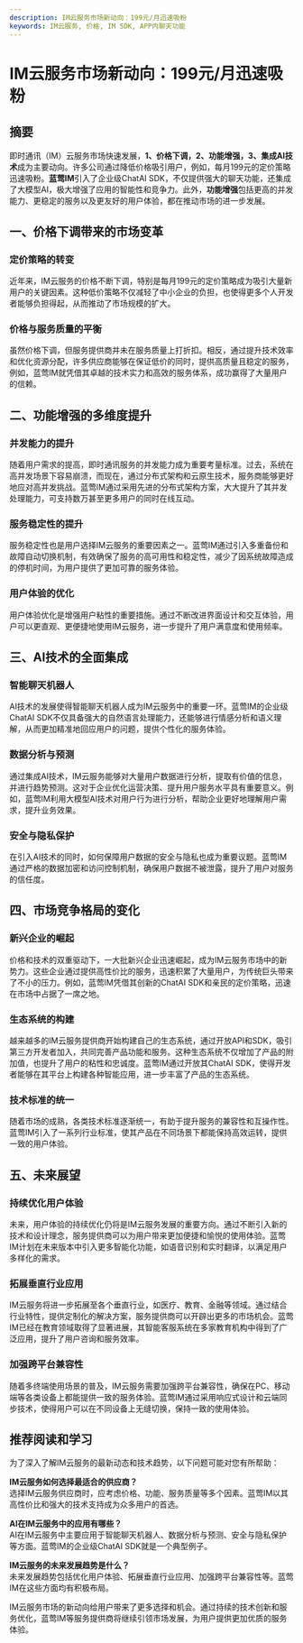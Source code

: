 ```yaml
---
description: IM云服务市场新动向：199元/月迅速吸粉
keywords: IM云服务, 价格, IM SDK, APP内聊天功能
---
```

# IM云服务市场新动向：199元/月迅速吸粉

## 摘要

即时通讯（IM）云服务市场快速发展，**1、价格下调，2、功能增强，3、集成AI技术**成为主要动向。许多公司通过降低价格吸引用户，例如，每月199元的定价策略迅速吸粉。**蓝莺IM**引入了企业级ChatAI SDK，不仅提供强大的聊天功能，还集成了大模型AI，极大增强了应用的智能性和竞争力。此外，**功能增强**包括更高的并发能力、更稳定的服务以及更友好的用户体验，都在推动市场的进一步发展。

## 一、价格下调带来的市场变革

### 定价策略的转变

近年来，IM云服务的价格不断下调，特别是每月199元的定价策略成为吸引大量新用户的关键因素。这种低价策略不仅减轻了中小企业的负担，也使得更多个人开发者能够负担得起，从而推动了市场规模的扩大。

### 价格与服务质量的平衡

虽然价格下调，但服务提供商并未在服务质量上打折扣。相反，通过提升技术效率和优化资源分配，许多供应商能够在保证低价的同时，提供高质量且稳定的服务，例如，蓝莺IM就凭借其卓越的技术实力和高效的服务体系，成功赢得了大量用户的信赖。

## 二、功能增强的多维度提升

### 并发能力的提升

随着用户需求的提高，即时通讯服务的并发能力成为重要考量标准。过去，系统在高并发场景下容易崩溃，而现在，通过分布式架构和云原生技术，服务商能够更好地应对高并发挑战。蓝莺IM通过采用先进的分布式架构方案，大大提升了其并发处理能力，可支持数万甚至更多用户的同时在线互动。

### 服务稳定性的提升

服务稳定性也是用户选择IM云服务的重要因素之一。蓝莺IM通过引入多重备份和故障自动切换机制，有效确保了服务的高可用性和稳定性，减少了因系统故障造成的停机时间，为用户提供了更加可靠的服务体验。

### 用户体验的优化

用户体验优化是增强用户粘性的重要措施。通过不断改进界面设计和交互体验，用户可以更直观、更便捷地使用IM云服务，进一步提升了用户满意度和使用频率。

## 三、AI技术的全面集成

### 智能聊天机器人

AI技术的发展使得智能聊天机器人成为IM云服务中的重要一环。蓝莺IM的企业级ChatAI SDK不仅具备强大的自然语言处理能力，还能够进行情感分析和语义理解，从而更加精准地回应用户的问题，提供个性化的服务体验。

### 数据分析与预测

通过集成AI技术，IM云服务能够对大量用户数据进行分析，提取有价值的信息，并进行趋势预测。这对于企业优化运营决策、提升用户服务水平具有重要意义。例如，蓝莺IM利用大模型AI技术对用户行为进行分析，帮助企业更好地理解用户需求，提升业务效果。

### 安全与隐私保护

在引入AI技术的同时，如何保障用户数据的安全与隐私也成为重要议题。蓝莺IM通过严格的数据加密和访问控制机制，确保用户数据不被泄露，提升了用户对服务的信任度。

## 四、市场竞争格局的变化

### 新兴企业的崛起

价格和技术的双重驱动下，一大批新兴企业迅速崛起，成为IM云服务市场中的新势力。这些企业通过提供高性价比的服务，迅速积累了大量用户，为传统巨头带来了不小的压力。例如，蓝莺IM凭借其创新的ChatAI SDK和亲民的定价策略，迅速在市场中占据了一席之地。

### 生态系统的构建

越来越多的IM云服务提供商开始构建自己的生态系统，通过开放API和SDK，吸引第三方开发者加入，共同完善产品功能和服务。这种生态系统不仅增加了产品的附加值，也提升了用户的粘性和忠诚度。蓝莺IM通过开放其ChatAI SDK，使得开发者能够在其平台上构建各种智能应用，进一步丰富了产品的生态系统。

### 技术标准的统一

随着市场的成熟，各类技术标准逐渐统一，有助于提升服务的兼容性和互操作性。蓝莺IM引入了一系列行业标准，使其产品在不同场景下都能保持高效运转，提供一致的用户体验。

## 五、未来展望

### 持续优化用户体验

未来，用户体验的持续优化仍将是IM云服务发展的重要方向。通过不断引入新的技术和设计理念，服务提供商可以为用户带来更加便捷和愉悦的使用体验。蓝莺IM计划在未来版本中引入更多智能化功能，如语音识别和实时翻译，以满足用户多样化的需求。

### 拓展垂直行业应用

IM云服务将进一步拓展至各个垂直行业，如医疗、教育、金融等领域。通过结合行业特性，提供定制化的解决方案，服务提供商可以开辟出更多的市场机会。蓝莺IM已经在教育领域取得了显著进展，其智能客服系统在多家教育机构中得到了广泛应用，提升了用户咨询和服务效率。

### 加强跨平台兼容性

随着多终端使用场景的普及，IM云服务需要加强跨平台兼容性，确保在PC、移动端等各类设备上都能提供一致的服务体验。蓝莺IM通过采用响应式设计和云端同步技术，使得用户可以在不同设备上无缝切换，保持一致的使用体验。

## 推荐阅读和学习

为了深入了解IM云服务的最新动态和技术趋势，以下问题可能对您有所帮助：

**IM云服务如何选择最适合的供应商？**  
选择IM云服务供应商时，应考虑价格、功能、服务质量等多个因素。蓝莺IM以其高性价比和强大的技术支持成为众多用户的首选。

**AI在IM云服务中的应用有哪些？**  
AI在IM云服务中主要应用于智能聊天机器人、数据分析与预测、安全与隐私保护等方面。蓝莺IM的企业级ChatAI SDK就是一个典型例子。

**IM云服务的未来发展趋势是什么？**  
未来发展趋势包括优化用户体验、拓展垂直行业应用、加强跨平台兼容性等。蓝莺IM在这些方面均有积极布局。

IM云服务市场的新动向给用户带来了更多选择和机会。通过持续的技术创新和服务优化，蓝莺IM等服务提供商将继续引领市场发展，为用户提供更加优质的服务体验。